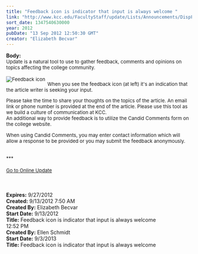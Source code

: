 ```yaml
---
title: "Feedback icon is indicator that input is always welcome "
link: "http://www.kcc.edu/FacultyStaff/update/Lists/Announcements/DispForm.aspx?ID=813"
sort_date: 1347540630000
year: 2012
pubDate: "13 Sep 2012 12:50:30 GMT"
creator: "Elizabeth Becvar"
---
```


<div><b>Body:</b> <div class="ExternalClassC9F20BC8BA5A4F5AB2F77A1DD469E886">
<div><font size="2">Update is a natural tool to use to gather feedback, comments and opinions on topics affecting the college community.</font></div><font size="2">
<div><br />
<div style="float:left;margin-right:6px"><img alt="Feedback icon" src="/FacultyStaff/update/PublishingImages/feedback1.gif" /></div>
<p>When you see the feedback icon (at left) it's an indication that the article writer is seeking your input.</p>
<p>Please take the time to share your thoughts on the topics of the article. An email link or phone number is provided at the end of the article. Please use this tool as we build a culture of communication at KCC.<br />An additional way to provide feedback is to utilize the Candid Comments form on the college website.</p>
<p>When using Candid Comments, you may enter contact information which will allow a response to be provided or you may submit the feedback anonymously.</font></p></div>
<div><font size="2"></font> </div>
<div><font size="2">***</font></div>
<div><font size="2"></font> </div>
<div><a href="/FacultyStaff/update/Pages/dailyupdate.aspx"><font size="2">Go to Online Update</font></a></div>
<div><font size="2"></font> </div>
<div><br /><font size="2"> </font></div></div></div>
<div><b>Expires:</b> 9/27/2012</div>
<div><b>Created:</b> 9/13/2012 7:50 AM</div>
<div><b>Created By:</b> Elizabeth Becvar</div>
<div><b>Start Date:</b> 9/13/2012</div>
<div><b>Title:</b> Feedback icon is indicator that input is always welcome </div>
12:52 PM</div>
<div><b>Created By:</b> Ellen Schmidt</div>
<div><b>Start Date:</b> 9/3/2013</div>
<div><b>Title:</b> Feedback icon is indicator that input is always welcome </div>
